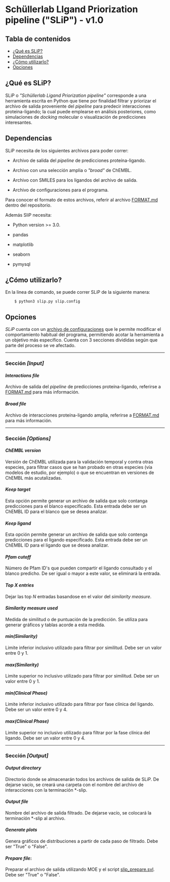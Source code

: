 # Schüllerlab LIgand Priorization pipeline ("SLiP") - v1.0

__Tabla de contenidos__
-----
* [¿Qué es SLiP?](#qué-es-slip)
* [Dependencias](#dependencias)
* [¿Cómo utilizarlo?](#cómo-utilizarlo)
* [Opciones](#opciones)

## ¿Qué es SLiP?

SLiP o _"Schüllerlab Ligand Priorization pipeline"_ corresponde a una herramienta escrita en Python que tiene por finalidad filtrar y priorizar el archivo de salida proveniente del _pipeline_ para predecir interacciones proteina-ligando; la cual puede emplearse en análisis posteriores, como simulaciones de _docking_ molecular o visualización de predicciones interesantes.

## Dependencias

SLiP necesita de los siguientes archivos para poder correr:

- Archivo de salida del _pipeline_ de predicciones proteína-ligando.

- Archivo con una selección amplia o _"broad"_ de ChEMBL.

- Archivo con SMILES para los ligandos del archivo de salida.

- Archivo de configuraciones para el programa.

Para conocer el formato de estos archivos, referir al archivo [FORMAT.md](FORMAT.md) dentro del repositorio.

Además SliP necesita:

- Python version >= 3.0.

- pandas

- matplotlib

- seaborn

- pymysql

## ¿Cómo utilizarlo?

En la linea de comando, se puede correr SLiP de la siguiente manera:

        $ python3 slip.py slip.config

## Opciones

_SLiP_ cuenta con un [archivo de configuraciones](slip.ini) que le permite modificar el comportamiento habitual del programa, permitiendo acotar la herramienta a un objetivo más específico. Cuenta con 3 secciones divididas según que parte del proceso se ve afectado.

------

### Sección _[Input]_

#### _Interactions file_
Archivo de salida del _pipeline_ de predicciones proteína-ligando, referirse a [FORMAT.md](FORMAT.md) para más información.

#### _Broad file_
Archivo de interacciones proteína-ligando amplia, referirse a [FORMAT.md](FORMAT.md) para más información.

------

### Sección _[Options]_

#### _ChEMBL version_
Versión de ChEMBL utilizada para la validación temporal y contra otras especies, para filtrar casos que se han probado en otras especies (vía modelos de estudio, por ejemplo) o que se encuentran en versiones de ChEMBL más acutalizadas.

#### _Keep target_
Esta opción permite generar un archivo de salida que solo contanga predicciones para el blanco especificado. Esta entrada debe ser un ChEMBL ID para el blanco que se desea analizar.

#### _Keep ligand_ 
Esta opción permite generar un archivo de salida que solo contenga predicciones para el ligando especificado. Esta entrada debe ser un ChEMBL ID para el ligando que se desea analizar.

#### _Pfam cutoff_ 
Número de Pfam ID's que pueden compartir el ligando consultado y el blanco predicho. De ser igual o mayor a este valor, se eliminará la entrada.

#### _Top X entries_
Dejar las top _N_ entradas basandose en el valor del _similarity measure_.

#### _Similarity measure used_
Medida de similitud o de puntuación de la predicción. Se utiliza para generar gráficos y tablas acorde a esta medida.

#### _min(Similarity)_
Limite inferior inclusivo utilizado para filtrar por similitud. Debe ser un valor entre 0 y 1.

#### _max(Similarity)_ 
Limite superior no inclusivo utilizado para filtrar por similitud. Debe ser un valor entre 0 y 1.

#### _min(Clinical Phase)_
Limite inferior inclusivo utilizado para filtrar por fase clínica del ligando. Debe ser un valor entre 0 y 4.

#### _max(Clinical Phase)_
Limite superior no inclusivo utilizado para filtrar por la fase clínica del ligando. Debe ser un valor entre 0 y 4.

------

### Sección _[Output]_

#### _Output directory_
Directorio donde se almacenarán todos los archivos de salida de SLiP. De dejarse vacío, se creará una carpeta con el nombre del archivo de interacciones con la terminación \*-slip.

#### _Output file_
Nombre del archivo de salida filtrado. De dejarse vacío, se colocará la terminación \*-slip al archivo.

#### _Generate plots_ 
Genera gráficos de distribuciones a partir de cada paso de filtrado. Debe ser "True" o "False".

#### _Prepare file_: 
Preparar el archivo de salida utilizando MOE y el script [slip\_prepare.svl](slip\_prepare.svl). Debe ser "True" o "False".
